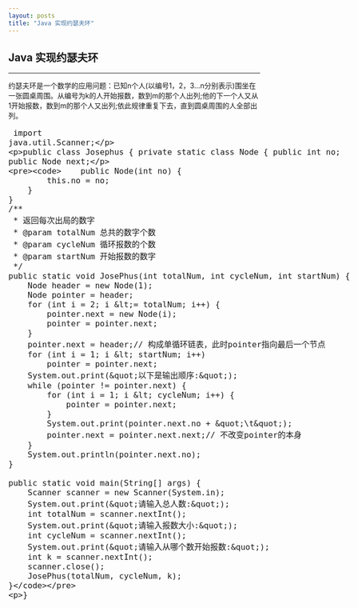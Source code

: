 ```yaml
---
layout: posts
title: "Java 实现约瑟夫环"
---    
```

## Java 实现约瑟夫环
-------------------------------------------  
约瑟夫环是一个数学的应用问题：已知n个人(以编号1，2，3...n分别表示)围坐在一张圆桌周围。从编号为k的人开始报数，数到m的那个人出列;他的下一个人又从1开始报数，数到m的那个人又出列;依此规律重复下去，直到圆桌周围的人全部出列。      
<font size=4px>
<xmp class="prettyprint linenums">
import java.util.Scanner;

public class Josephus {
	private static class Node {
		public int no;
		public Node next;

		public Node(int no) {
			this.no = no;
		}
	}
	/**
	 * 返回每次出局的数字
	 * @param totalNum 总共的数字个数
	 * @param cycleNum 循环报数的个数
	 * @param startNum 开始报数的数字 
	 */
	public static void JosePhus(int totalNum, int cycleNum, int startNum) {
		Node header = new Node(1);
		Node pointer = header;
		for (int i = 2; i <= totalNum; i++) {
			pointer.next = new Node(i);
			pointer = pointer.next;
		}
		pointer.next = header;// 构成单循环链表，此时pointer指向最后一个节点
		for (int i = 1; i < startNum; i++)
			pointer = pointer.next;
		System.out.print("以下是输出顺序:");
		while (pointer != pointer.next) {
			for (int i = 1; i < cycleNum; i++) {
				pointer = pointer.next;
			}
			System.out.print(pointer.next.no + "\t");
			pointer.next = pointer.next.next;// 不改变pointer的本身
		}
		System.out.println(pointer.next.no);
	}

	public static void main(String[] args) {
		Scanner scanner = new Scanner(System.in);
		System.out.print("请输入总人数:");
		int totalNum = scanner.nextInt();
		System.out.print("请输入报数大小:");
		int cycleNum = scanner.nextInt();
		System.out.print("请输入从哪个数开始报数:");
		int k = scanner.nextInt();
		scanner.close();
		JosePhus(totalNum, cycleNum, k);
	}
}
</xmp>
</font>